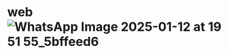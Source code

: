 # web![WhatsApp Image 2025-01-12 at 19 51 55_5bffeed6](https://github.com/user-attachments/assets/7521ba97-071e-4c7f-9643-927ba1b7d9d3)
